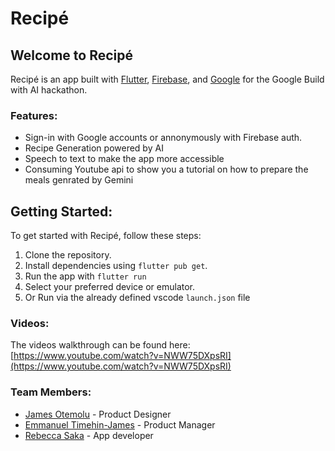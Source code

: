 # Recipé

## Welcome to Recipé

Recipé is an app built with [Flutter](https://fluter.dev/), [Firebase](https://pub.dev/packages/firebase_auth), and [Google](https://pub.dev/packages/google_sign_in) for the Google Build with AI hackathon.

### Features:

- Sign-in with Google accounts or annonymously with Firebase auth.
- Recipe Generation powered by AI
- Speech to text to make the app more accessible
- Consuming Youtube api to show you a tutorial on how to prepare the meals genrated by Gemini


## Getting Started:

To get started with Recipé, follow these steps:

1. Clone the repository.
2. Install dependencies using `flutter pub get`.
3. Run the app with `flutter run`
4. Select your preferred device or emulator.
5. Or Run via the already defined vscode `launch.json` file


### Videos:
The videos walkthrough can be found here: [https://www.youtube.com/watch?v=NWW75DXpsRI](https://www.youtube.com/watch?v=NWW75DXpsRI)

### Team Members:
- [James Otemolu](https://www.linkedin.com/in/jamesotemolu)  - Product Designer
- [Emmanuel Timehin-James](https://www.linkedin.com/in/jamesotemolu)  - Product Manager
- [Rebecca Saka](https://www.linkedin.com/in/rebecca-saka/) - App developer



